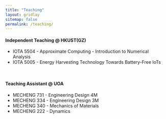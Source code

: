 ```yaml
---
title: "Teaching"
layout: gridlay
sitemap: false
permalink: /teaching/
---
```


#### Independent Teaching @ HKUST(GZ)
<!-- * Introduction to Physics (1961--63) [Textbook here!](https://www.feynmanlectures.caltech.edu/)-->
* IOTA 5504 - Approximate Computing - Introduction to Numerical Analysis
* IOTA 5005 - Energy Harvesting Technology Towards Battery-Free IoTs
<br>

#### Teaching Assistant @ UOA
* MECHENG 731 - Engineering Design 4M
* MECHENG 334 - Engineering Design 3M
* MECHENG 340 - Mechanics of Materials
* MECHENG 222 - Dynamics
